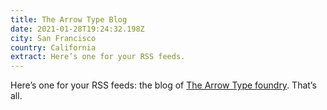 ```yaml
---
title: The Arrow Type Blog
date: 2021-01-28T19:24:32.198Z
city: San Francisco
country: California
extract: Here’s one for your RSS feeds.
---
```

Here’s one for your RSS feeds: the blog of [The Arrow Type foundry](https://blog.arrowtype.com/). That’s all.